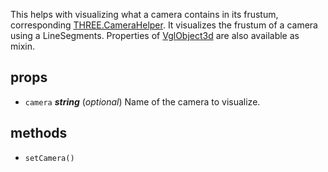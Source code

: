 This helps with visualizing what a camera contains in its frustum, corresponding [THREE.CameraHelper](https://threejs.org/docs/index.html#api/helpers/CameraHelper). It visualizes the frustum of a camera using a LineSegments. Properties of [VglObject3d](vgl-object3d) are also available as mixin. 



## props 
- `camera` ***string*** (*optional*) 
Name of the camera to visualize. 


## methods 
- `setCamera()` 


